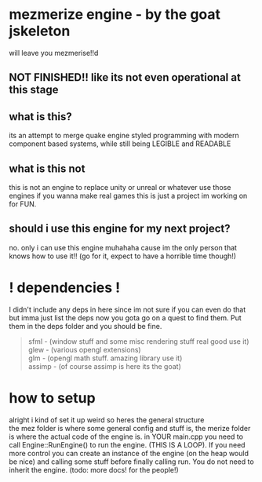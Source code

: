 # mezmerize engine - by the goat jskeleton
will leave you mezmerise!!d

## NOT FINISHED!! like its not even operational at this stage


## what is this? 
its an attempt to merge quake engine styled programming with modern component based systems, while still being LEGIBLE and READABLE

## what is this not
this is not an engine to replace unity or unreal or whatever use those engines if you wanna make real games this is just a project im working on for FUN.

## should i use this engine for my next project?
no. only i can use this engine muhahaha cause im the only person that knows how to use it!! (go for it, expect to have a horrible time though!)


# ! dependencies !
I didn't include any deps in here since im not sure if you can even do that but imma just list the deps now you gota go on a quest to find them. Put them in the deps folder and you should be fine.

> sfml - (window stuff and some misc rendering stuff real good use it)<br>
> glew - (various opengl extensions)<br>
> glm - (opengl math stuff. amazing library use it) <br>
> assimp - (of course assimp is here its the goat)<br>

# how to setup
alright i kind of set it up weird so heres the general structure
<br>
the mez folder is where some general config and stuff is, the merize folder is where the actual code of the engine is. in YOUR main.cpp you need to call Engine::RunEngine() to run the engine. (THIS IS A LOOP). If you need more control you can create an instance of the engine (on the heap would be nice) and calling some stuff before finally calling run. You do not need to inherit the engine. (todo: more docs! for the people!)
